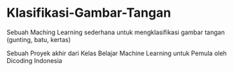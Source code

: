 # Klasifikasi-Gambar-Tangan
Sebuah Maching Learning sederhana untuk mengklasifikasi gambar tangan (gunting, batu, kertas)

Sebuah Proyek akhir dari Kelas Belajar Machine Learning untuk Pemula oleh Dicoding Indonesia
